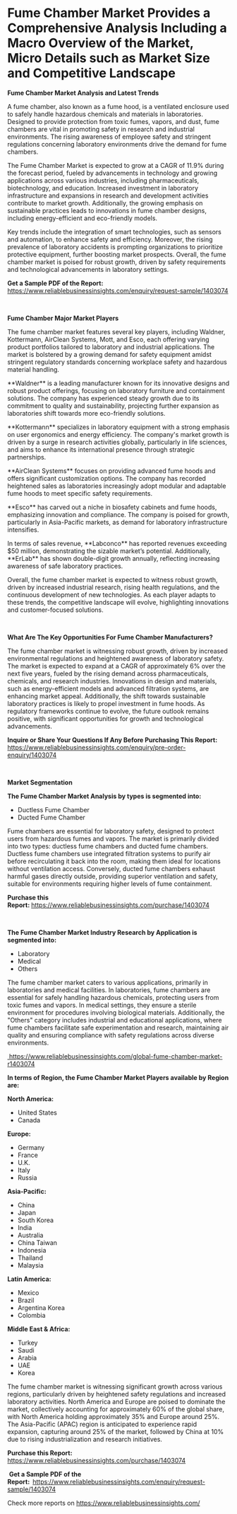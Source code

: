 <p><h1>Fume Chamber Market Provides a Comprehensive Analysis Including a Macro Overview of the Market, Micro Details such as Market Size and Competitive Landscape</h1></p><p><strong>Fume Chamber Market Analysis and Latest Trends</strong></p>
<p><p>A fume chamber, also known as a fume hood, is a ventilated enclosure used to safely handle hazardous chemicals and materials in laboratories. Designed to provide protection from toxic fumes, vapors, and dust, fume chambers are vital in promoting safety in research and industrial environments. The rising awareness of employee safety and stringent regulations concerning laboratory environments drive the demand for fume chambers.</p><p>The Fume Chamber Market is expected to grow at a CAGR of 11.9% during the forecast period, fueled by advancements in technology and growing applications across various industries, including pharmaceuticals, biotechnology, and education. Increased investment in laboratory infrastructure and expansions in research and development activities contribute to market growth. Additionally, the growing emphasis on sustainable practices leads to innovations in fume chamber designs, including energy-efficient and eco-friendly models.</p><p>Key trends include the integration of smart technologies, such as sensors and automation, to enhance safety and efficiency. Moreover, the rising prevalence of laboratory accidents is prompting organizations to prioritize protective equipment, further boosting market prospects. Overall, the fume chamber market is poised for robust growth, driven by safety requirements and technological advancements in laboratory settings.</p></p>
<p><strong>Get a Sample PDF of the Report:&nbsp;</strong> <a href="https://www.reliablebusinessinsights.com/enquiry/request-sample/1403074?utm_campaign=1877&utm_medium=2&utm_source=Github&utm_content=ia&utm_term=12012025&utm_id=fume-chamber">https://www.reliablebusinessinsights.com/enquiry/request-sample/1403074</a></p>
<p>&nbsp;</p>
<p><strong>Fume Chamber Major Market Players</strong></p>
<p><p>The fume chamber market features several key players, including Waldner, Kottermann, AirClean Systems, Mott, and Esco, each offering varying product portfolios tailored to laboratory and industrial applications. The market is bolstered by a growing demand for safety equipment amidst stringent regulatory standards concerning workplace safety and hazardous material handling.</p><p>**Waldner** is a leading manufacturer known for its innovative designs and robust product offerings, focusing on laboratory furniture and containment solutions. The company has experienced steady growth due to its commitment to quality and sustainability, projecting further expansion as laboratories shift towards more eco-friendly solutions.</p><p>**Kottermann** specializes in laboratory equipment with a strong emphasis on user ergonomics and energy efficiency. The company's market growth is driven by a surge in research activities globally, particularly in life sciences, and aims to enhance its international presence through strategic partnerships.</p><p>**AirClean Systems** focuses on providing advanced fume hoods and offers significant customization options. The company has recorded heightened sales as laboratories increasingly adopt modular and adaptable fume hoods to meet specific safety requirements.</p><p>**Esco** has carved out a niche in biosafety cabinets and fume hoods, emphasizing innovation and compliance. The company is poised for growth, particularly in Asia-Pacific markets, as demand for laboratory infrastructure intensifies.</p><p>In terms of sales revenue, **Labconco** has reported revenues exceeding $50 million, demonstrating the sizable market’s potential. Additionally, **ErLab** has shown double-digit growth annually, reflecting increasing awareness of safe laboratory practices. </p><p>Overall, the fume chamber market is expected to witness robust growth, driven by increased industrial research, rising health regulations, and the continuous development of new technologies. As each player adapts to these trends, the competitive landscape will evolve, highlighting innovations and customer-focused solutions.</p></p>
<p>&nbsp;</p>
<p><strong>What Are The Key Opportunities For Fume Chamber Manufacturers?</strong></p>
<p><p>The fume chamber market is witnessing robust growth, driven by increased environmental regulations and heightened awareness of laboratory safety. The market is expected to expand at a CAGR of approximately 6% over the next five years, fueled by the rising demand across pharmaceuticals, chemicals, and research industries. Innovations in design and materials, such as energy-efficient models and advanced filtration systems, are enhancing market appeal. Additionally, the shift towards sustainable laboratory practices is likely to propel investment in fume hoods. As regulatory frameworks continue to evolve, the future outlook remains positive, with significant opportunities for growth and technological advancements.</p></p>
<p><strong>Inquire or Share Your Questions If Any Before Purchasing This Report:</strong> <a href="https://www.reliablebusinessinsights.com/enquiry/pre-order-enquiry/1403074?utm_campaign=1877&utm_medium=2&utm_source=Github&utm_content=ia&utm_term=12012025&utm_id=fume-chamber">https://www.reliablebusinessinsights.com/enquiry/pre-order-enquiry/1403074</a></p>
<p>&nbsp;</p>
<p><strong>Market Segmentation</strong></p>
<p><strong>The Fume Chamber Market Analysis by types is segmented into:</strong></p>
<p><ul><li>Ductless Fume Chamber</li><li>Ducted Fume Chamber</li></ul></p>
<p><p>Fume chambers are essential for laboratory safety, designed to protect users from hazardous fumes and vapors. The market is primarily divided into two types: ductless fume chambers and ducted fume chambers. Ductless fume chambers use integrated filtration systems to purify air before recirculating it back into the room, making them ideal for locations without ventilation access. Conversely, ducted fume chambers exhaust harmful gases directly outside, providing superior ventilation and safety, suitable for environments requiring higher levels of fume containment.</p></p>
<p><strong>Purchase this Report:&nbsp;</strong><a href="https://www.reliablebusinessinsights.com/purchase/1403074?utm_campaign=1877&utm_medium=2&utm_source=Github&utm_content=ia&utm_term=12012025&utm_id=fume-chamber">https://www.reliablebusinessinsights.com/purchase/1403074</a></p>
<p>&nbsp;</p>
<p><strong>The Fume Chamber Market Industry Research by Application is segmented into:</strong></p>
<p><ul><li>Laboratory</li><li>Medical</li><li>Others</li></ul></p>
<p><p>The fume chamber market caters to various applications, primarily in laboratories and medical facilities. In laboratories, fume chambers are essential for safely handling hazardous chemicals, protecting users from toxic fumes and vapors. In medical settings, they ensure a sterile environment for procedures involving biological materials. Additionally, the "Others" category includes industrial and educational applications, where fume chambers facilitate safe experimentation and research, maintaining air quality and ensuring compliance with safety regulations across diverse environments.</p></p>
<p><a href="https://www.reliablebusinessinsights.com/global-fume-chamber-market-r1403074?utm_campaign=1877&utm_medium=2&utm_source=Github&utm_content=ia&utm_term=12012025&utm_id=fume-chamber">&nbsp;https://www.reliablebusinessinsights.com/global-fume-chamber-market-r1403074</a></p>
<p><strong>In terms of Region, the Fume Chamber Market Players available by Region are:</strong></p>
<p>
    <p> <strong> North America: </strong>
        <ul>
            <li>United States</li>
            <li>Canada</li>
        </ul>
        </p> 
    <p> <strong> Europe: </strong>
        <ul>
            <li>Germany</li>
            <li>France</li>
            <li>U.K.</li>
            <li>Italy</li>
            <li>Russia</li>
        </ul>
        </p> 
    <p> <strong> Asia-Pacific: </strong>
        <ul>
            <li>China</li>
            <li>Japan</li>
            <li>South Korea</li>
            <li>India</li>
            <li>Australia</li>
            <li>China Taiwan</li>
            <li>Indonesia</li>
            <li>Thailand</li>
            <li>Malaysia</li>
        </ul>
        </p> 
    <p> <strong> Latin America: </strong>
        <ul>
            <li>Mexico</li>
            <li>Brazil</li>
            <li>Argentina Korea</li>
            <li>Colombia</li>
        </ul>
        </p> 
    <p> <strong> Middle East & Africa: </strong>
        <ul>
            <li>Turkey</li>
            <li>Saudi</li>
            <li>Arabia</li>
            <li>UAE</li>
            <li>Korea</li>
        </ul>
    </p>
    </p>
<p><p>The fume chamber market is witnessing significant growth across various regions, particularly driven by heightened safety regulations and increased laboratory activities. North America and Europe are poised to dominate the market, collectively accounting for approximately 60% of the global share, with North America holding approximately 35% and Europe around 25%. The Asia-Pacific (APAC) region is anticipated to experience rapid expansion, capturing around 25% of the market, followed by China at 10% due to rising industrialization and research initiatives.</p></p>
<p><strong>Purchase this Report: </strong><a href="https://www.reliablebusinessinsights.com/purchase/1403074?utm_campaign=1877&utm_medium=2&utm_source=Github&utm_content=ia&utm_term=12012025&utm_id=fume-chamber">https://www.reliablebusinessinsights.com/purchase/1403074</a></p>
<p>&nbsp;<strong>Get a Sample PDF of the Report:&nbsp;&nbsp;</strong><a href="https://www.reliablebusinessinsights.com/enquiry/request-sample/1403074?utm_campaign=1877&utm_medium=2&utm_source=Github&utm_content=ia&utm_term=12012025&utm_id=fume-chamber">https://www.reliablebusinessinsights.com/enquiry/request-sample/1403074</a></p>
<p><strong></strong></p>
<p>Check more reports on <a href="https://www.reliablebusinessinsights.com/?utm_campaign=1877&utm_medium=2&utm_source=Github&utm_content=ia&utm_term=12012025&utm_id=fume-chamber">https://www.reliablebusinessinsights.com/</a></p>